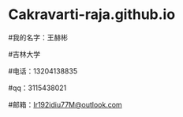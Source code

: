 # Cakravarti-raja.github.io

#我的名字：王赫彬

#吉林大学

#电话：13204138835

#qq：3115438021

#邮箱：Ir192idiu77M@outlook.com
